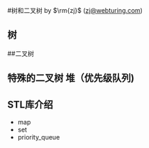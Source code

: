 #树和二叉树
by $\rm{zj}$ (zj@webturing.com)
## 树

##二叉树

## 特殊的二叉树 堆（优先级队列)

## STL库介绍
- map
- set
- priority_queue